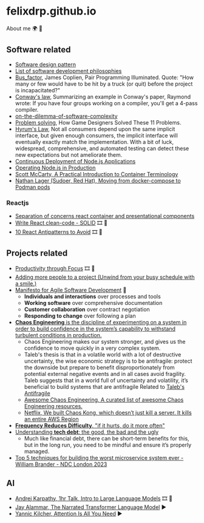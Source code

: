# felixdrp.github.io
About me 🌍 🏴󠁧󠁢󠁳󠁣󠁴󠁿

## Software related
+ [Software design pattern](https://en.wikipedia.org/wiki/Software_design_pattern)
+ [List of software development philosophies](https://en.wikipedia.org/wiki/List_of_software_development_philosophies) 
+ [Bus_factor](https://en.wikipedia.org/wiki/Bus_factor), James Coplien, Pair Programming Illuminated. Quote: "How many or few would have to be hit by a truck (or quit) before the project is incapacitated?"
+ [Conway's law](https://en.wikipedia.org/wiki/Conway%27s_law), Summarizing an example in Conway's paper, Raymond wrote: If you have four groups working on a compiler, you'll get a 4-pass compiler.
+ [on-the-dilemma-of-software-complexity](https://alibaba-cloud.medium.com/on-the-dilemma-of-software-complexity-a4a27c718931)
+ [Problem solving](https://www.youtube.com/watch?v=rJZyPdYIbZI), How Game Designers Solved These 11 Problems.
+ [Hyrum's Law](https://www.hyrumslaw.com/), Not all consumers depend upon the same implicit interface, but given enough consumers, the implicit interface will eventually exactly match the implementation. With a bit of luck, widespread, comprehensive, and automated testing can detect these new expectations but not ameliorate them.
+ [Continuous Deployment of Node.js Applications](https://blog.risingstack.com/continuous-deployment-of-node-js-applications/)
+ [Operating Node.js in Production](https://blog.risingstack.com/operating-node-in-production/)
+ [Scott McCarty, A Practical Introduction to Container Terminology](https://developers.redhat.com/blog/2018/02/22/container-terminology-practical-introduction#)
+ [Nathan Lager (Sudoer, Red Hat), Moving from docker-compose to Podman pods](https://www.redhat.com/sysadmin/compose-podman-pods)

### Reactjs

+ [Separation of concerns react container and presentational components](https://www.freecodecamp.org/news/separation-of-concerns-react-container-and-presentational-components/)
+ [Write React clean-code - SOLID](https://www.youtube.com/watch?v=MSq_DCRxOxw) 🎞 🎥
+ [10 React Antipatterns to Avoid](https://www.youtube.com/watch?v=b0IZo2Aho9Y) 🎞 🎥

## Projects related

+ [Productivity through Focus](https://www.youtube.com/watch?v=XfWEXYAyiWw) 🎞 🎥
+ [Adding more people to a project (Unwind from your busy schedule with a smile.)](https://workchronicles.com/adding-more-people-to-a-project/)
+ [Manifesto for Agile Software Development](https://agilemanifesto.org/) 📃
  + **Individuals and interactions** over processes and tools
  + **Working software** over comprehensive documentation
  + **Customer collaboration** over contract negotiation
  + **Responding to change** over following a plan
+ [**Chaos Engineering** is the discipline of experimenting on a system in order to build confidence in the system’s capability to withstand turbulent conditions in production.](http://principlesofchaos.org/)
  + Chaos Engineering makes our system stronger, and gives us the confidence to move quickly in a very complex system.
  + Taleb's thesis is that in a volatile world with a lot of destructive uncertainty, the wise economic strategy is to be antifragile: protect the downside but prepare to benefit disproportionately from potential external negative events and in all cases avoid fragility. Taleb suggests that in a world full of uncertainty and volatility, it’s beneficial to build systems that are antifragile Related to [Taleb's Antifragile](https://en.wikipedia.org/wiki/Antifragile_%28book%29)
  + [Awesome Chaos Engineering, A curated list of awesome Chaos Engineering resources.](https://github.com/dastergon/awesome-chaos-engineering)
  + [Netflix, We built Chaos Kong, which doesn’t just kill a server. It kills an entire AWS Region](https://netflixtechblog.com/chaos-engineering-upgraded-878d341f15fa)
+ [**Frequency Reduces Difficulty**. "if it hurts, do it more often"](https://martinfowler.com/bliki/FrequencyReducesDifficulty.html)
+ [Understanding **tech debt**: the good, the bad and the ugly](https://www.thoughtworks.com/insights/articles/overcome-tech-debt-keep-your-business-moving)
  + Much like financial debt, there can be short-term benefits for this, but in the long run, you need to be mindful and ensure it’s properly managed.
+ [Top 5 techniques for building the worst microservice system ever - William Brander - NDC London 2023](https://www.youtube.com/watch?v=88_LUw1Wwe4)

## AI

+ [Andrej Karpathy, 1hr Talk, Intro to Large Language Models](https://www.youtube.com/watch?v=zjkBMFhNj_g) 🎞 🎥
+ [Jay Alammar, The Narrated Transformer Language Model](https://www.youtube.com/watch?v=-QH8fRhqFHM) ▶️
+ [Yannic Kilcher, Attention Is All You Need](https://www.youtube.com/watch?v=iDulhoQ2pro) ▶️

